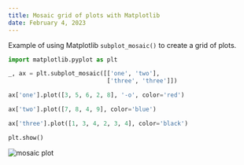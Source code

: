 ```yaml
---
title: Mosaic grid of plots with Matplotlib
date: February 4, 2023
---
```


Example of using Matplotlib `subplot_mosaic()` to create a grid of plots.

```python
import matplotlib.pyplot as plt

_, ax = plt.subplot_mosaic([['one', 'two'],
                            ['three', 'three']])

ax['one'].plot([3, 5, 6, 2, 8], '-o', color='red')

ax['two'].plot([7, 8, 4, 9], color='blue')

ax['three'].plot([1, 3, 4, 2, 3, 4], color='black')

plt.show()
```

<p><img src="../../assets/images/matplotlib-mosaic.png" style="max-width:500px;" alt="mosaic plot"></p>
